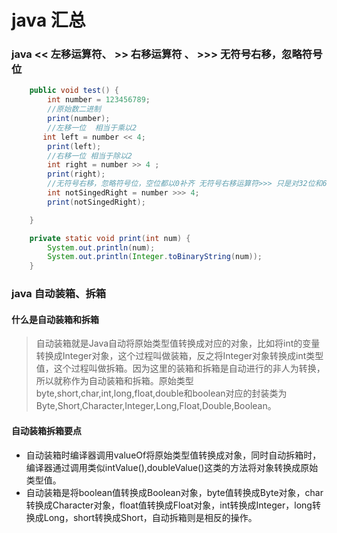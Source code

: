 java 汇总
========

### java  <<  左移运算符、 >> 右移运算符 、 >>> 无符号右移，忽略符号位

```java
    public void test() {
        int number = 123456789;
        //原始数二进制
        print(number);
        //左移一位  相当于乘以2
       int left = number << 4;
        print(left);
        //右移一位 相当于除以2
        int right = number >> 4 ;
        print(right);
        //无符号右移，忽略符号位，空位都以0补齐 无符号右移运算符>>> 只是对32位和64位的值有意义
        int notSingedRight = number >>> 4;
        print(notSingedRight);

    }

    private static void print(int num) {
        System.out.println(num);
        System.out.println(Integer.toBinaryString(num));
    }
```



### java 自动装箱、拆箱



#### 什么是自动装箱和拆箱

  > 自动装箱就是Java自动将原始类型值转换成对应的对象，比如将int的变量转换成Integer对象，这个过程叫做装箱，反之将Integer对象转换成int类型值，这个过程叫做拆箱。因为这里的装箱和拆箱是自动进行的非人为转换，所以就称作为自动装箱和拆箱。原始类型byte,short,char,int,long,float,double和boolean对应的封装类为Byte,Short,Character,Integer,Long,Float,Double,Boolean。

#### 自动装箱拆箱要点

- 自动装箱时编译器调用valueOf将原始类型值转换成对象，同时自动拆箱时，编译器通过调用类似intValue(),doubleValue()这类的方法将对象转换成原始类型值。
- 自动装箱是将boolean值转换成Boolean对象，byte值转换成Byte对象，char转换成Character对象，float值转换成Float对象，int转换成Integer，long转换成Long，short转换成Short，自动拆箱则是相反的操作。


